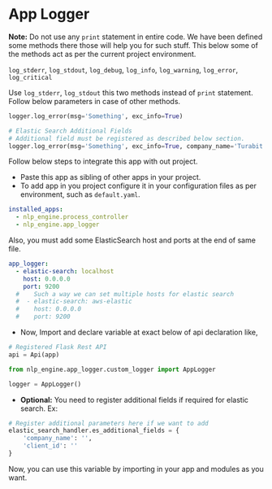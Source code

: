# App Logger

**Note:**
Do not use any `print` statement in entire code. We have been defined some methods there those will help you for such stuff. This below some of the methods act as per the current project environment.

`log_stderr`,
`log_stdout`,
`log_debug`,
`log_info`,
`log_warning`,
`log_error`,
`log_critical`

Use `log_stderr`, `log_stdout` this two methods instead of `print` statement. Follow below parameters in case of other methods.

```python
logger.log_error(msg='Something', exc_info=True)

# Elastic Search Additional Fields
# Additional field must be registered as described below section. 
logger.log_error(msg='Something', exc_info=True, company_name='Turabit')
```

Follow below steps to integrate this app with out project.

* Paste this app as sibling of other apps in your project.
* To add app in you project configure it in your configuration files as per environment, such as `default.yaml`.

```yaml
installed_apps:
  - nlp_engine.process_controller
  - nlp_engine.app_logger
```
Also, you must add some ElasticSearch host and ports at the end of same file.
```yaml
app_logger:
  - elastic-search: localhost
    host: 0.0.0.0
    port: 9200
  #    Such a way we can set multiple hosts for elastic search
  #  - elastic-search: aws-elastic
  #    host: 0.0.0.0
  #    port: 9200
```
* Now, Import and declare variable at exact below of api declaration like,
```python
# Registered Flask Rest API
api = Api(app)

from nlp_engine.app_logger.custom_logger import AppLogger

logger = AppLogger()
```
* **Optional:** You need to register additional fields if required for elastic search. Ex:
```python custom_logger.py
# Register additional parameters here if we want to add
elastic_search_handler.es_additional_fields = {
    'company_name': '',
    'client_id': ''
}
```

Now, you can use this variable by importing in your app and modules as you want.